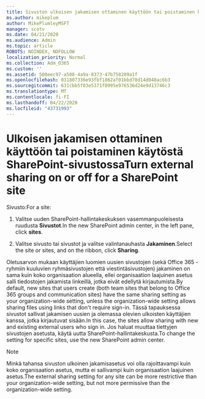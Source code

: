 ```yaml
---
title: Sivuston ulkoisen jakamisen ottaminen käyttöön tai poistaminen käytöstä
ms.author: mikeplum
author: MikePlumleyMSFT
manager: scotv
ms.date: 04/21/2020
ms.audience: Admin
ms.topic: article
ROBOTS: NOINDEX, NOFOLLOW
localization_priority: Normal
ms.collection: Adm_O365
ms.custom: ''
ms.assetid: 500eec97-a508-4a9a-8373-47b758209a1f
ms.openlocfilehash: 031807336e93fbf1862af01bbd78d14d048ac6b3
ms.sourcegitcommit: 631cbb5f03e5371f0995e976536d24e9d13746c3
ms.translationtype: MT
ms.contentlocale: fi-FI
ms.lasthandoff: 04/22/2020
ms.locfileid: "43731993"
---
```

# <a name="turn-external-sharing-on-or-off-for-a-sharepoint-site"></a><span data-ttu-id="0d34c-102">Ulkoisen jakamisen ottaminen käyttöön tai poistaminen käytöstä SharePoint-sivustossa</span><span class="sxs-lookup"><span data-stu-id="0d34c-102">Turn external sharing on or off for a SharePoint site</span></span>

<span data-ttu-id="0d34c-103">Sivusto:</span><span class="sxs-lookup"><span data-stu-id="0d34c-103">For a site:</span></span>
  
1. <span data-ttu-id="0d34c-104">Valitse uuden SharePoint-hallintakeskuksen vasemmanpuoleisesta ruudusta **Sivustot**.</span><span class="sxs-lookup"><span data-stu-id="0d34c-104">In the new SharePoint admin center, in the left pane, click **sites**.</span></span>
    
2. <span data-ttu-id="0d34c-105">Valitse sivusto tai sivustot ja valitse valintanauhasta **Jakaminen**.</span><span class="sxs-lookup"><span data-stu-id="0d34c-105">Select the site or sites, and on the ribbon, click **Sharing**.</span></span>
    
<span data-ttu-id="0d34c-106">Oletusarvon mukaan käyttäjien luomien uusien sivustojen (sekä Office 365 -ryhmiin kuuluvien ryhmäsivustojen että viestintäsivustojen) jakaminen on sama kuin koko organisaation alueella, ellei organisaation laajuinen asetus salli tiedostojen jakamista linkeillä, jotka eivät edellytä kirjautumista.</span><span class="sxs-lookup"><span data-stu-id="0d34c-106">By default, new sites that users create (both team sites that belong to Office 365 groups and communication sites) have the same sharing setting as your organization-wide setting, unless the organization-wide setting allows sharing files using links that don't require sign-in.</span></span> <span data-ttu-id="0d34c-107">Tässä tapauksessa sivustot sallivat jakamisen uusien ja olemassa olevien ulkoisten käyttäjien kanssa, jotka kirjautuvat sisään.</span><span class="sxs-lookup"><span data-stu-id="0d34c-107">In this case, the sites allow sharing with new and existing external users who sign in.</span></span> <span data-ttu-id="0d34c-108">Jos haluat muuttaa tiettyjen sivustojen asetusta, käytä uutta SharePoint-hallintakeskusta.</span><span class="sxs-lookup"><span data-stu-id="0d34c-108">To change the setting for specific sites, use the new SharePoint admin center.</span></span>
  
> [!NOTE]
> <span data-ttu-id="0d34c-109">Minkä tahansa sivuston ulkoinen jakamisasetus voi olla rajoittavampi kuin koko organisaation asetus, mutta ei sallivampi kuin organisaation laajuinen asetus.</span><span class="sxs-lookup"><span data-stu-id="0d34c-109">The external sharing setting for any site can be more restrictive than your organization-wide setting, but not more permissive than the organization-wide setting.</span></span> 
  

